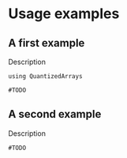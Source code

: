 # Usage examples

## A first example
Description
```@repl index
using QuantizedArrays

#TODO
```

## A second example
Description
```@repl index
#TODO
```
